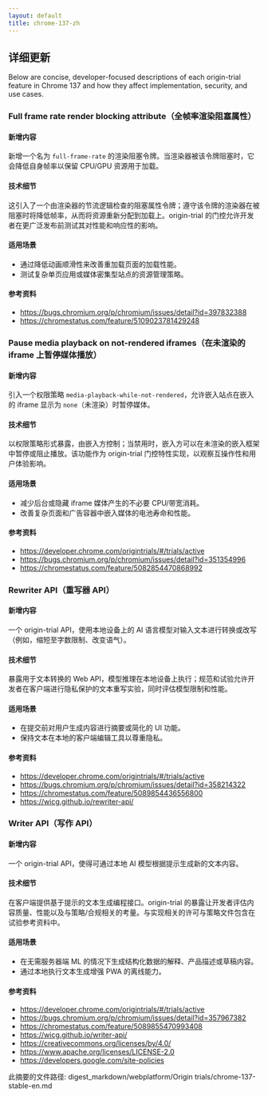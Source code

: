 ```yaml
---
layout: default
title: chrome-137-zh
---
```


## 详细更新

Below are concise, developer-focused descriptions of each origin-trial feature in Chrome 137 and how they affect implementation, security, and use cases.

### Full frame rate render blocking attribute（全帧率渲染阻塞属性）

#### 新增内容
新增一个名为 `full-frame-rate` 的渲染阻塞令牌。当渲染器被该令牌阻塞时，它会降低自身帧率以保留 CPU/GPU 资源用于加载。

#### 技术细节
这引入了一个由渲染器的节流逻辑检查的阻塞属性令牌；遵守该令牌的渲染器在被阻塞时将降低帧率，从而将资源重新分配到加载上。origin-trial 的门控允许开发者在更广泛发布前测试其对性能和响应性的影响。

#### 适用场景
- 通过降低动画顺滑性来改善重加载页面的加载性能。
- 测试复杂单页应用或媒体密集型站点的资源管理策略。

#### 参考资料
- https://bugs.chromium.org/p/chromium/issues/detail?id=397832388
- https://chromestatus.com/feature/5109023781429248

### Pause media playback on not-rendered iframes（在未渲染的 iframe 上暂停媒体播放）

#### 新增内容
引入一个权限策略 `media-playback-while-not-rendered`，允许嵌入站点在嵌入的 iframe 显示为 `none`（未渲染）时暂停媒体。

#### 技术细节
以权限策略形式暴露，由嵌入方控制；当禁用时，嵌入方可以在未渲染的嵌入框架中暂停或阻止播放。该功能作为 origin-trial 门控特性实现，以观察互操作性和用户体验影响。

#### 适用场景
- 减少后台或隐藏 iframe 媒体产生的不必要 CPU/带宽消耗。
- 改善复杂页面和广告容器中嵌入媒体的电池寿命和性能。

#### 参考资料
- https://developer.chrome.com/origintrials/#/trials/active
- https://bugs.chromium.org/p/chromium/issues/detail?id=351354996
- https://chromestatus.com/feature/5082854470868992

### Rewriter API（重写器 API）

#### 新增内容
一个 origin-trial API，使用本地设备上的 AI 语言模型对输入文本进行转换或改写（例如，缩短至字数限制、改变语气）。

#### 技术细节
暴露用于文本转换的 Web API，模型推理在本地设备上执行；规范和试验允许开发者在客户端进行隐私保护的文本重写实验，同时评估模型限制和性能。

#### 适用场景
- 在提交前对用户生成内容进行摘要或简化的 UI 功能。
- 保持文本在本地的客户端编辑工具以尊重隐私。

#### 参考资料
- https://developer.chrome.com/origintrials/#/trials/active
- https://bugs.chromium.org/p/chromium/issues/detail?id=358214322
- https://chromestatus.com/feature/5089854436556800
- https://wicg.github.io/rewriter-api/

### Writer API（写作 API）

#### 新增内容
一个 origin-trial API，使得可通过本地 AI 模型根据提示生成新的文本内容。

#### 技术细节
在客户端提供基于提示的文本生成编程接口。origin-trial 的暴露让开发者评估内容质量、性能以及与策略/合规相关的考量。与实现相关的许可与策略文件包含在试验参考资料中。

#### 适用场景
- 在无需服务器端 ML 的情况下生成结构化数据的解释、产品描述或草稿内容。
- 通过本地执行文本生成增强 PWA 的离线能力。

#### 参考资料
- https://developer.chrome.com/origintrials/#/trials/active
- https://bugs.chromium.org/p/chromium/issues/detail?id=357967382
- https://chromestatus.com/feature/5089855470993408
- https://wicg.github.io/writer-api/
- https://creativecommons.org/licenses/by/4.0/
- https://www.apache.org/licenses/LICENSE-2.0
- https://developers.google.com/site-policies

此摘要的文件路径:
digest_markdown/webplatform/Origin trials/chrome-137-stable-en.md
